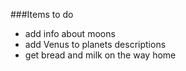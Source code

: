 ###Items to do

* add info about moons
* add Venus to planets descriptions
* get bread and milk on the way home
